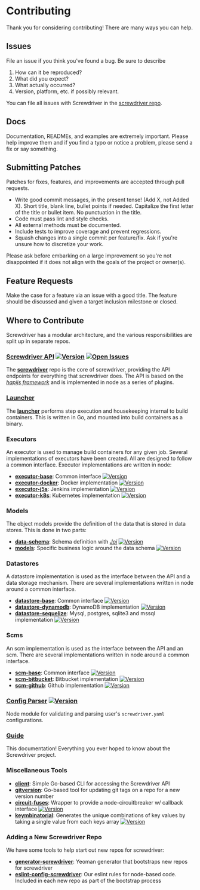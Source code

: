 # Contributing

Thank you for considering contributing! There are many ways you can help.

## Issues

File an issue if you think you've found a bug. Be sure to describe

1. How can it be reproduced?
2. What did you expect?
3. What actually occurred?
4. Version, platform, etc. if possibly relevant.

You can file all issues with Screwdriver in the [screwdriver repo][api-issues-url].

## Docs

Documentation, READMEs, and examples are extremely important. Please help improve them and if you find a typo or notice a problem, please send a fix or say something.

## Submitting Patches

Patches for fixes, features, and improvements are accepted through pull requests.

* Write good commit messages, in the present tense! (Add X, not Added X). Short title, blank line, bullet points if needed. Capitalize the first letter of the title or bullet item. No punctuation in the title.
* Code must pass lint and style checks.
* All external methods must be documented.
* Include tests to improve coverage and prevent regressions.
* Squash changes into a single commit per feature/fix. Ask if you're unsure how to discretize your work.

Please ask before embarking on a large improvement so you're not disappointed if it does not align with the goals of the project or owner(s).

## Feature Requests

Make the case for a feature via an issue with a good title. The feature should be discussed and given a target inclusion milestone or closed.

## Where to Contribute

Screwdriver has a modular architecture, and the various responsibilities are split up in separate repos.

### [Screwdriver API][api-repo] [![Version][api-npm-image]][api-npm-url] [![Open Issues][api-issues-image]][api-issues-url]
The **[screwdriver][api-repo]** repo is the core of screwdriver, providing the API endpoints for everything that screwdriver does. The API is based on the *[hapijs framework](http://hapijs.com/)* and is implemented in node as a series of plugins.

### [Launcher][launcher-repo]

The **[launcher][launcher-repo]** performs step execution and housekeeping internal to build containers. This is written in Go, and mounted into build containers as a binary.

### Executors

An executor is used to manage build containers for any given job. Several implementations of executors have been created. All are designed to follow a common interface. Executor implementations are written in node:

* **[executor-base][executor-base-repo]**: Common interface [![Version][executor-base-npm-image]][executor-base-npm-url]
* **[executor-docker][executor-docker-repo]**: Docker implementation [![Version][executor-docker-npm-image]][executor-docker-npm-url]
* **[executor-j5s](https://github.com/screwdriver-cd/executor-j5s)**: Jenkins implementation [![Version][executor-j5s-npm-image]][executor-j5s-npm-url]
* **[executor-k8s][executor-k8s-repo]**: Kubernetes implementation [![Version][executor-k8s-npm-image]][executor-k8s-npm-url]

### Models

The object models provide the definition of the data that is stored in data stores. This is done in two parts:

* **[data-schema][dataschema-repo]**: Schema definition with *[Joi](https://www.npmjs.com/package/joi)* [![Version][dataschema-npm-image]][dataschema-npm-url]
* **[models][models-repo]**: Specific business logic around the data schema [![Version][models-npm-image]][models-npm-url]

### Datastores

A datastore implementation is used as the interface between the API and a data storage mechanism. There are several implementations written in node around a common interface.

* **[datastore-base][datastore-base-repo]**: Common interface [![Version][datastore-base-npm-image]][datastore-base-npm-url]
* **[datastore-dynamodb][datastore-dynamodb-repo]**: DynamoDB implementation [![Version][datastore-dynamodb-npm-image]][datastore-dynamodb-npm-url]
* **[datastore-sequelize][datastore-sequelize-repo]**: Mysql, postgres, sqlite3 and mssql implementation [![Version][datastore-sequelize-npm-image]][datastore-sequelize-npm-url]

### Scms

An scm implementation is used as the interface between the API and an scm. There are several implementations written in node around a common interface.

* **[scm-base][scm-base-repo]**: Common interface [![Version][scm-base-npm-image]][scm-base-npm-url]
* **[scm-bitbucket][scm-bitbucket-repo]**: Bitbucket implementation [![Version][scm-bitbucket-npm-image]][scm-bitbucket-npm-url]
* **[scm-github][scm-github-repo]**: Github implementation [![Version][scm-github-npm-image]][scm-github-npm-url]

### [Config Parser][config-parser-repo] [![Version][config-parser-npm-image]][config-parser-npm-url]

Node module for validating and parsing user's `screwdriver.yaml` configurations.

### [Guide][guide-repo]

This documentation! Everything you ever hoped to know about the Screwdriver project.

### Miscellaneous Tools

* **[client][client-repo]**: Simple Go-based CLI for accessing the Screwdriver API
* **[gitversion][gitversion-repo]**: Go-based tool for updating git tags on a repo for a new version number
* **[circuit-fuses][circuit-fuses-repo]**: Wrapper to provide a node-circuitbreaker w/ callback interface [![Version][circuit-fuses-npm-image]][circuit-fuses-npm-url]
* **[keymbinatorial][keymbinatorial-repo]**: Generates the unique combinations of key values by taking a single value from each keys array [![Version][keymbinatorial-npm-image]][keymbinatorial-npm-url]

### Adding a New Screwdriver Repo

We have some tools to help start out new repos for screwdriver:

* **[generator-screwdriver](https://github.com/screwdriver-cd/generator-screwdriver)**: Yeoman generator that bootstraps new repos for screwdriver
* **[eslint-config-screwdriver](https://github.com/screwdriver-cd/eslint-config-screwdriver)**: Our eslint rules for node-based code. Included in each new repo as part of the bootstrap process

[api-repo]: https://github.com/screwdriver-cd/screwdriver
[api-npm-image]: https://img.shields.io/npm/v/screwdriver-api.svg
[api-npm-url]: https://npmjs.org/package/screwdriver-api
[api-issues-image]: https://img.shields.io/github/issues/screwdriver-cd/screwdriver.svg
[api-issues-url]: https://github.com/screwdriver-cd/screwdriver/issues

[launcher-repo]: https://github.com/screwdriver-cd/launcher

[executor-base-repo]: https://github.com/screwdriver-cd/executor-base
[executor-base-npm-image]: https://img.shields.io/npm/v/screwdriver-executor-base.svg
[executor-base-npm-url]: https://npmjs.org/package/screwdriver-executor-base

[executor-docker-repo]: https://github.com/screwdriver-cd/executor-docker
[executor-docker-npm-image]: https://img.shields.io/npm/v/screwdriver-executor-docker.svg
[executor-docker-npm-url]: https://npmjs.org/package/screwdriver-executor-docker

[executor-j5s-repo]: https://github.com/screwdriver-cd/executor-j5s
[executor-j5s-npm-image]: https://img.shields.io/npm/v/screwdriver-executor-j5s.svg
[executor-j5s-npm-url]: https://npmjs.org/package/screwdriver-executor-j5s

[executor-k8s-repo]: https://github.com/screwdriver-cd/executor-k8s
[executor-k8s-npm-image]: https://img.shields.io/npm/v/screwdriver-executor-k8s.svg
[executor-k8s-npm-url]: https://npmjs.org/package/screwdriver-executor-k8s
[dataschema-repo]: https://github.com/screwdriver-cd/data-schema
[dataschema-npm-image]: https://img.shields.io/npm/v/screwdriver-data-schema.svg
[dataschema-npm-url]: https://npmjs.org/package/screwdriver-data-schema

[models-repo]: https://github.com/screwdriver-cd/models
[models-npm-image]: https://img.shields.io/npm/v/screwdriver-models.svg
[models-npm-url]: https://npmjs.org/package/screwdriver-models

[datastore-base-repo]: https://github.com/screwdriver-cd/datastore-base
[datastore-base-npm-image]: https://img.shields.io/npm/v/screwdriver-datastore-base.svg
[datastore-base-npm-url]: https://npmjs.org/package/screwdriver-datastore-base

[datastore-dynamodb-repo]: https://github.com/screwdriver-cd/datastore-dynamodb
[datastore-dynamodb-npm-image]: https://img.shields.io/npm/v/screwdriver-datastore-dynamodb.svg
[datastore-dynamodb-npm-url]: https://npmjs.org/package/screwdriver-datastore-dynamodb

[datastore-sequelize-repo]: https://github.com/screwdriver-cd/datastore-sequelize
[datastore-sequelize-npm-image]: https://img.shields.io/npm/v/screwdriver-datastore-sequelize.svg
[datastore-sequelize-npm-url]: https://npmjs.org/package/screwdriver-datastore-sequelize

[scm-base-repo]: https://github.com/screwdriver-cd/scm-base
[scm-base-npm-image]: https://img.shields.io/npm/v/screwdriver-scm-base.svg
[scm-base-npm-url]: https://npmjs.org/package/screwdriver-scm-base

[scm-bitbucket-repo]: https://github.com/screwdriver-cd/scm-bitbucket
[scm-bitbucket-npm-image]: https://img.shields.io/npm/v/screwdriver-scm-bitbucket.svg
[scm-bitbucket-npm-url]: https://npmjs.org/package/screwdriver-scm-bitbucket

[scm-github-repo]: https://github.com/screwdriver-cd/scm-github
[scm-github-npm-image]: https://img.shields.io/npm/v/screwdriver-scm-github.svg
[scm-github-npm-url]: https://npmjs.org/package/screwdriver-scm-github

[config-parser-repo]: https://github.com/screwdriver-cd/config-parser
[config-parser-npm-image]: https://img.shields.io/npm/v/screwdriver-config-parser.svg
[config-parser-npm-url]: https://npmjs.org/package/screwdriver-config-parser

[guide-repo]: https://github.com/screwdriver-cd/guide

[client-repo]: https://github.com/screwdriver-cd/client

[job-tools-repo]: https://github.com/screwdriver-cd/job-tools

[gitversion-repo]: https://github.com/screwdriver-cd/gitversion

[circuit-fuses-repo]: https://github.com/screwdriver-cd/circuit-fuses
[circuit-fuses-npm-image]: https://img.shields.io/npm/v/circuit-fuses.svg
[circuit-fuses-npm-url]: https://npmjs.org/package/circuit-fuses

[keymbinatorial-repo]: https://github.com/screwdriver-cd/keymbinatorial
[keymbinatorial-npm-image]: https://img.shields.io/npm/v/keymbinatorial.svg
[keymbinatorial-npm-url]: https://npmjs.org/package/keymbinatorial
